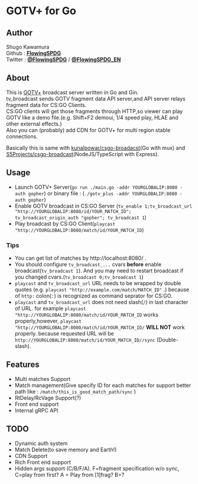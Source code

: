 # GOTV+ for Go  

## Author
Shugo Kawamura  
Github : [**FlowingSPDG**](http://github.com/FlowingSPDG)  
Twitter : [**@FlowingSPDG**](http://twitter.com/FlowingSPDG) / [**@FlowingSPDG_EN**](http://twitter.com/FlowingSPDG_EN)

## About
This is [GOTV+](https://developer.valvesoftware.com/wiki/Counter-Strike:_Global_Offensive_Broadcast) broadcast server written in Go and Gin.  
tv_broadcast sends GOTV fragment data API server,and API server relays fragment data for CS:GO Clients.  
CS:GO clients will get those fragments through HTTP,so viewer can play GOTV like a demo file.(e.g. Shift+F2 demoui, 1/4 speed play, HLAE and other external effects.)  
Also you can (probably) add CDN for GOTV+ for multi region stable connections.  
  
Basically this is same with [kunalpowar/csgo-broadacst](https://github.com/kunalpowar/csgo-broadcast)(Go with mux) and [S5Projects/csgo-broadcast](https://github.com/S5Projects/csgo-broadcast)(NodeJS/TypeScript with Express).  

## Usage
- Launch GOTV+ Server(`go run ./main.go -addr YOURGLOBALIP:8080 -auth gopher`) or binary file : (`./gotv_plus -addr YOURGLOBALIP:8080 -auth gopher`)
- Enable GOTV broadcast in CS:GO Server
(`tv_enable 1;tv_broadcast_url "http://YOURGLOBALIP:8080/id/YOUR_MATCH_ID"; tv_broadcast_origin_auth "gopher"; tv_broadcast 1`)
- Play broadcast by CS:GO Client(`playcast "http://YOURGLOBALIP:8080/match/id/YOUR_MATCH_ID`)
### Tips
- You can get list of matches by http://localhost:8080/ .
- You should configure `tv_broadcast_...` cvars **before** enable broadcast(`tv_broadcast 1`). And you may need to restart broadcast if you changed cvars.(`tv_broadcast 0;tv_broadcast 1`)
- `playcast` and `tv_broadcast_url` URL needs to be wrapped by double quotes (e.g. `playcast "http://example.com/match/MATCH_ID"` .) because of `http:` colon(`:`) is recognized as command seprator for CS:GO.
- `playcast` and `tv_broadcast_url` does not need slash(`/`) in last character of URL. for example `playcast "http://YOURGLOBALIP:8080/match/id/YOUR_MATCH_ID` works properly,however, `playcast "http://YOURGLOBALIP:8080/match/id/YOUR_MATCH_ID/` **WILL NOT** work properly. because requested URL will be `http://YOURGLOBALIP:8080/match/id/YOUR_MATCH_ID//sync` (Double-slash).

## Features
- Multi matches Support
- Match management(Give specify ID for each matches for support better path like : `/match/this_is_good_match_path/sync` )
- RtDelay/RcVage Support(?)
- Front end support
- Internal gRPC API

## TODO
- Dynamic auth system
- Match Delete(to save memory and Earth!)
- CDN Support
- Rich Front end support
- Hidden args support (C/B/F/A). F=fragment specification w/o sync, C=play from first? A = Play from [1]frag? B=?